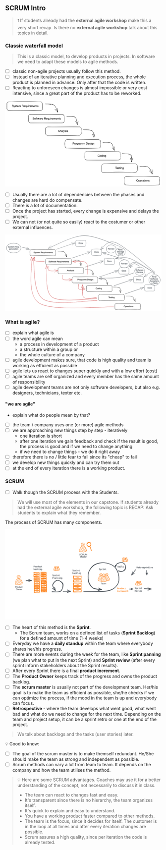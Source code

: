 ## SCRUM Intro

> ❗️ If students already had the **external agile workshop** make this a very short recap. Is there no **external agile workshop** talk about this topics in detail.

### Classic waterfall model

> This is a classic model, to develop products in projects. In software we need to adapt these models to agile methods.

- [ ] classic non-agile projects usually follow this method.
- [ ] Instead of an iterative planning and execution process, the whole product is planned in advance. Only after that the code is written.
- [ ] Reacting to unforeseen changes is almost impossible or very cost intensive, since a great part of the product has to be reworked.

![Wasserfall](agile&ScrumSlides/assets/Wasserfall.png)

- [ ] Usually there are a lot of dependencies between the phases and changes are hard do compensate.
- [ ] There is a lot of documentation.
- [ ] Once the project has started, every change is expensive and delays the project.
- [ ] We can not (or not quite so easily) react to the costumer or other external influences.

![Wasserfall](agile&ScrumSlides/assets/Wasserfall-real.png)

### What is agile?

- [ ] explain what agile is
- [ ] the word agile can mean
  - a process in development of a product
  - a structure within a group or
  - the whole culture of a company
- [ ] agile development makes sure, that code is high quality and team is working as efficient as possible
- [ ] agile lets us react to changes super quickly and with a low effort (cost)
- [ ] agile teams are self organized and every member has the same amount of responsibility
- [ ] agile development teams are not only software developers, but also e.g. designers, technicians, texter etc.

#### "we are agile"

- explain what do people mean by that?
- [ ] the team / company uses one (or more) agile methods
- [ ] we are approaching new things step by step - iteratively
  - one iteration is short
  - after one iteration we gain feedback and check if the result is good, the process is good and if we need to change anything
  - if we need to change things - we do it right away
- [ ] therefore there is no / little fear to fail since its "cheap" to fail
- [ ] we develop new things quickly and can try them out
- [ ] at the end of every iteration there is a working product.

### SCRUM

- [ ] Walk though the SCRUM process with the Students.

> We will use most of the elements in our capstone.
> If students already had the external agile workshop, the following topic is RECAP:
> Ask students to explain what they remember.

The process of SCRUM has many components.

![SCRUM](agile&ScrumSlides/assets/SCRUM.png)

- [ ] The heart of this method is the **Sprint**.
  - The Scrum team, works on a defined list of tasks (**Sprint Backlog**) for a defined amount of time (1-4 weeks)
- [ ] Everyday we have a **daily standup** within the team where everybody shares her/his progress.
- [ ] There are more events during the week for the team, like **Sprint panning** (we plan what to put in the next Sprint) and **Sprint review** (after every sprint inform stakeholders about the Sprint results).
- [ ] After every Sprint there is a final **product increment**.
- [ ] The **Product Owner** keeps track of the progress and owns the product backlog.
- [ ] The **scrum master** is usually not part of the development team. Her/his goal is to make the team as efficient as possible, she/he checks if we can optimize the process, if the mood in the team is up and everybody can focus.
- [ ] **Retrospective** - where the team develops what went good, what went bad and what do we need to change for the next time. Depending on the team and project setup, it can be a sprint retro or one at the end of the project.

> We talk about backlogs and the tasks (user stories) later.

💡 Good to know:

- [ ] The goal of the scrum master is to make themself redundant. He/She should make the team as strong and independent as possible.
- [ ] Scrum methods can vary a lot from team to team. It depends on the company and how the team utilises the method.

> 💡 Here are some SCRUM advantages. Coaches may use it for a better understanding of the concept, not necessarily to discuss it in class.
>
> - The team can react to changes fast and easy.
> - It's transparent since there is no hierarchy, the team organizes itself.
> - It's quick to explain and easy to understand.
> - You have a working product faster compared to other methods.
> - The team is the focus, since it decides for itself. The customer is in the loop at all times and after every iteration changes are possible.
> - Scrum assures a high quality, since per iteration the code is already tested.
